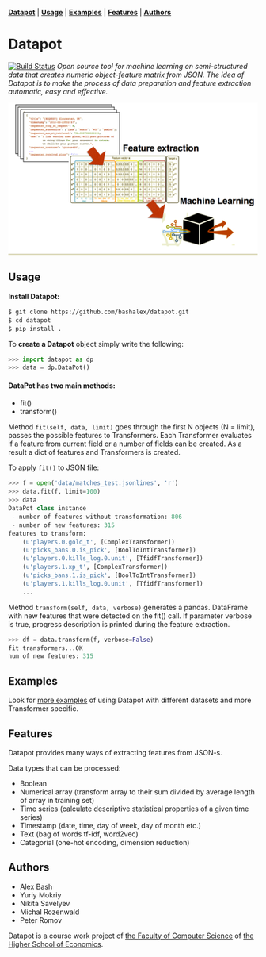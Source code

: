 **[Datapot](#datapot)** |
**[Usage](#usage)** |
**[Examples](./notebooks/)** |
**[Features](#features)** |
**[Authors](#authors)** 

# Datapot
[![Build Status](https://travis-ci.org/bashalex/datapot.svg?branch=master)](https://travis-ci.org/bashalex/datapot)
*Open source tool for machine learning on semi-structured data that creates numeric object-feature matrix from JSON. 
The idea of Datapot is to make the process of data preparation and feature extraction automatic, easy and effective.*

<img src="data/datapot_feature_extraction.png">


## Usage


**Install Datapot:**
```bash
$ git clone https://github.com/bashalex/datapot.git
$ cd datapot
$ pip install .
```

To **create a Datapot** object simply write the following:

```python
>>> import datapot as dp 
>>> data = dp.DataPot()
```


#### DataPot has two main methods:
- fit()
- transform()

Method `fit(self, data, limit)` goes through the first  N  objects (N = limit), passes the possible features to Transformers. Each Transformer evaluates if a feature from current field or a number of fields can be created. As a result a dict of features  and Transformers is created.

To apply `fit()` to JSON file:
```python
>>> f = open('data/matches_test.jsonlines', 'r')
>>> data.fit(f, limit=100)
>>> data
DataPot class instance
 - number of features without transformation: 806
 - number of new features: 315
features to transform: 
    (u'players.0.gold_t', [ComplexTransformer])
    (u'picks_bans.0.is_pick', [BoolToIntTransformer])
    (u'players.0.kills_log.0.unit', [TfidfTransformer])
    (u'players.1.xp_t', [ComplexTransformer])
    (u'picks_bans.1.is_pick', [BoolToIntTransformer])
    (u'players.1.kills_log.0.unit', [TfidfTransformer])
    ...
```

Method `transform(self, data, verbose)` generates a pandas. DataFrame with new features that were detected on the fit() call. If parameter verbose is true, progress description is printed during the feature extraction.

```python
>>> df = data.transform(f, verbose=False)
fit transformers...OK
num of new features: 315
```


## Examples 

Look for [more examples](./notebooks/) of using Datapot with different datasets and more Transformer specific.




## Features
Datapot provides many ways of extracting features from JSON-s.

Data types that can be processed:
 - Boolean 
 - Numerical array (transform array to their sum divided by average length of array in training set)
 - Time series (сalculate descriptive statistical properties of a given time series)
 - Timestamp  (date, time, day of week, day of month etc.)
 - Text (bag of words tf-idf, word2vec)
 - Categorial (one-hot encoding, dimension reduction)


## Authors

- Alex Bash
- Yuriy Mokriy
- Nikita Savelyev
- Michal Rozenwald
- Peter Romov

Datapot is a course work project of [the Faculty of Computer Science](https://cs.hse.ru/en/) of [the Higher School of Economics](https://www.hse.ru/en/).